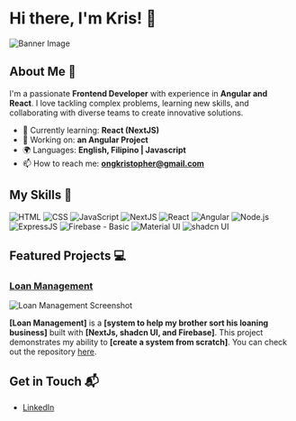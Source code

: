 # Hi there, I'm Kris! 👋

![Banner Image](your_banner_image_url_here)

## About Me 🚀

I'm a passionate **Frontend Developer** with experience in **Angular and React**. I love tackling complex problems, learning new skills, and collaborating with diverse teams to create innovative solutions.

- 🌱 Currently learning: **React (NextJS)**
- 🔭 Working on: **an Angular Project**
- 🌍 Languages: **English, Filipino | Javascript**
- 📫 How to reach me: **ongkristopher@gmail.com**

## My Skills 🧠

![HTML](https://img.shields.io/badge/-HTML-E34F26?style=flat-square&logo=html5&logoColor=white)
![CSS](https://img.shields.io/badge/-CSS-1572B6?style=flat-square&logo=css3&logoColor=white)
![JavaScript](https://img.shields.io/badge/-JavaScript-F7DF1E?style=flat-square&logo=javascript&logoColor=black)
![NextJS](https://img.shields.io/badge/next%20js-000000?style=for-the-badge&logo=nextdotjs&logoColor=white)
![React](https://img.shields.io/badge/-React-61DAFB?style=flat-square&logo=react&logoColor=black)
![Angular](https://img.shields.io/badge/Angular-DD0031?style=for-the-badge&logo=angular&logoColor=white)
![Node.js](https://img.shields.io/badge/-Node.js-339933?style=flat-square&logo=node.js&logoColor=white)
![ExpressJS](https://img.shields.io/badge/Express%20js-000000?style=for-the-badge&logo=express&logoColor=white)
![Firebase - Basic](https://img.shields.io/badge/firebase-ffca28?style=for-the-badge&logo=firebase&logoColor=black)
![Material UI](https://img.shields.io/badge/Material%20UI-007FFF?style=for-the-badge&logo=mui&logoColor=white)
![shadcn UI](https://img.shields.io/badge/shadcn%2Fui-000000?style=for-the-badge&logo=shadcnui&logoColor=white)


## Featured Projects 💻

### [Loan Management](Loan_Management_link)

![Loan Management Screenshot](Loan_Management_screenshot_url)

**[Loan Management]** is a **[system to help my brother sort his loaning business]** built with **[NextJs, shadcn UI, and Firebase]**. This project demonstrates my ability to **[create a system from scratch]**. You can check out the repository [here](Loan_Management_link).

## Get in Touch 📬
- [LinkedIn](https://www.linkedin.com/in/ongkristopher/)
